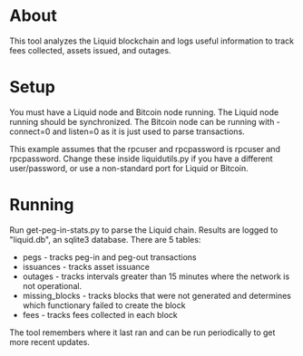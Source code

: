 # About

This tool analyzes the Liquid blockchain and logs useful information to track fees collected, assets issued, and outages.

# Setup

You must have a Liquid node and Bitcoin node running. The Liquid node running should be synchronized. The Bitcoin node can be running with -connect=0 and listen=0 as it is just used to parse transactions.

This example assumes that the rpcuser and rpcpassword is rpcuser and rpcpassword. Change these inside liquidutils.py if you have a different user/password, or use a non-standard port for Liquid or Bitcoin.

# Running

Run get-peg-in-stats.py to parse the Liquid chain. Results are logged to "liquid.db", an sqlite3 database. There are 5 tables:

* pegs - tracks peg-in and peg-out transactions
* issuances - tracks asset issuance
* outages - tracks intervals greater than 15 minutes where the network is not operational.
* missing_blocks - tracks blocks that were not generated and determines which functionary failed to create the block
* fees - tracks fees collected in each block

The tool remembers where it last ran and can be run periodically to get more recent updates.